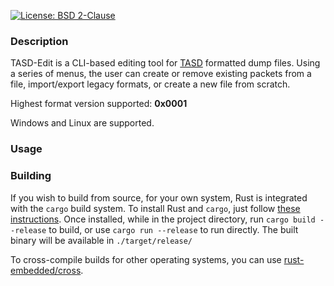 [![License: BSD 2-Clause](https://img.shields.io/badge/License-BSD%202--Clause-blue)](LICENSE)
### Description
TASD-Edit is a CLI-based editing tool for [TASD](https://github.com/ViGrey/TASD-File-Format) formatted dump files. Using a series of menus, the user can create or remove existing packets from a file, import/export legacy formats, or create a new file from scratch.

Highest format version supported: **0x0001**

Windows and Linux are supported.

### Usage


### Building
If you wish to build from source, for your own system, Rust is integrated with the `cargo` build system. To install Rust and `cargo`, just follow [these instructions](https://doc.rust-lang.org/cargo/getting-started/installation.html). Once installed, while in the project directory, run `cargo build --release` to build, or use `cargo run --release` to run directly. The built binary will be available in `./target/release/`

To cross-compile builds for other operating systems, you can use [rust-embedded/cross](https://github.com/rust-embedded/cross).